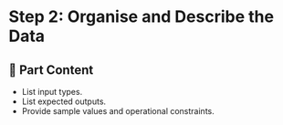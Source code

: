 # Step 2: Organise and Describe the Data

## 🚀 Part Content
- List input types.
- List expected outputs.
- Provide sample values and operational constraints.